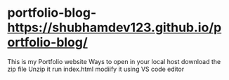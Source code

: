 # portfolio-blog-https://shubhamdev123.github.io/portfolio-blog/
This is my Portfolio website 
Ways to open in your local host
download the zip file 
Unzip it
run index.html
modiify it using VS code editor
